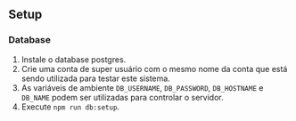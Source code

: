 
## Setup

### Database

1. Instale o database postgres.
2. Crie uma conta de super usuário com o mesmo nome da conta que está sendo utilizada para testar este sistema.
3. As variáveis de ambiente `DB_USERNAME`, `DB_PASSWORD`, `DB_HOSTNAME` e `DB_NAME` podem ser utilizadas para controlar o servidor.
4. Execute `npm run db:setup`.
